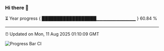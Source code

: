 ### Hi there 👋

⏳ Year progress { ██████████████████▁▁▁▁▁▁▁▁▁▁▁▁ } 60.84 %

---

⏰ Updated on Mon, 11 Aug 2025 01:10:09 GMT

![Progress Bar CI](https://github.com/code-lakshay/GitHub-Actions-Demo/workflows/Progress%20Bar%20CI/badge.svg)
